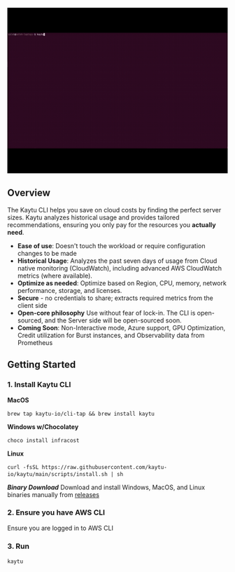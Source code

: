 ![Kaytu Gif](.github/assets/kaytu.gif)

## Overview

The Kaytu CLI helps you save on cloud costs by finding the perfect server sizes. Kaytu analyzes historical usage and provides tailored recommendations, ensuring you only pay for the resources you **actually need**.

- **Ease of use**: Doesn't touch the workload or require configuration changes to be made
- **Historical Usage**: Analyzes the past seven days of usage from Cloud native monitoring (CloudWatch), including advanced AWS CloudWatch metrics (where available).
- **Optimize as needed**: Optimize based on Region, CPU, memory, network performance, storage, and licenses.
- **Secure** - no credentials to share; extracts required metrics from the client side
- **Open-core philosophy** Use without fear of lock-in. The CLI is open-sourced, and the Server side will be open-sourced soon.
- **Coming Soon**: Non-Interactive mode, Azure support, GPU Optimization, Credit utilization for Burst instances, and Observability data from Prometheus

## Getting Started

### 1. Install Kaytu CLI

**MacOS**
```shell
brew tap kaytu-io/cli-tap && brew install kaytu
```

**Windows w/Chocolatey**
```shell
choco install infracost
```

**Linux**
```shell
curl -fsSL https://raw.githubusercontent.com/kaytu-io/kaytu/main/scripts/install.sh | sh
```
***Binary Download***
Download and install Windows, MacOS, and Linux binaries manually from [releases](https://github.com/kaytu-io/kaytu/releases) 

### 2. Ensure you have AWS CLI

Ensure you are logged in to AWS CLI

### 3. Run

```shell
kaytu
```
